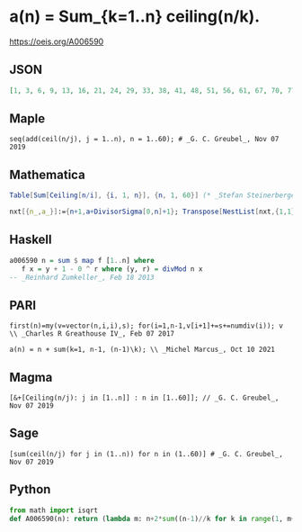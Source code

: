 # a\(n\) \= Sum\_\{k\=1\.\.n\} ceiling\(n/k\)\.
https://oeis.org/A006590
## JSON
```JSON
[1, 3, 6, 9, 13, 16, 21, 24, 29, 33, 38, 41, 48, 51, 56, 61, 67, 70, 77, 80, 87, 92, 97, 100, 109, 113, 118, 123, 130, 133, 142, 145, 152, 157, 162, 167, 177, 180, 185, 190, 199, 202, 211, 214, 221, 228, 233, 236, 247, 251, 258, 263, 270, 273, 282, 287, 296, 301]
```
## Maple
```Maple
seq(add(ceil(n/j), j = 1..n), n = 1..60); # _G. C. Greubel_, Nov 07 2019
```
## Mathematica
```Mathematica
Table[Sum[Ceiling[n/i], {i, 1, n}], {n, 1, 60}] (* _Stefan Steinerberger_, Apr 08 2006 *)
```
```Mathematica
nxt[{n_,a_}]:={n+1,a+DivisorSigma[0,n]+1}; Transpose[NestList[nxt,{1,1},60]][[2]] (* _Harvey P. Dale_, Aug 23 2013 *)
```
## Haskell
```Haskell
a006590 n = sum $ map f [1..n] where
   f x = y + 1 - 0 ^ r where (y, r) = divMod n x
-- _Reinhard Zumkeller_, Feb 18 2013
```
## PARI
```PARI
first(n)=my(v=vector(n,i,i),s); for(i=1,n-1,v[i+1]+=s+=numdiv(i)); v \\ _Charles R Greathouse IV_, Feb 07 2017
```
```PARI
a(n) = n + sum(k=1, n-1, (n-1)\k); \\ _Michel Marcus_, Oct 10 2021
```
## Magma
```Magma
[&+[Ceiling(n/j): j in [1..n]] : n in [1..60]]; // _G. C. Greubel_, Nov 07 2019
```
## Sage
```Sage
[sum(ceil(n/j) for j in (1..n)) for n in (1..60)] # _G. C. Greubel_, Nov 07 2019
```
## Python
```Python
from math import isqrt
def A006590(n): return (lambda m: n+2*sum((n-1)//k for k in range(1, m+1))-m*m)(isqrt(n-1)) # _Chai Wah Wu_, Oct 09 2021
```
